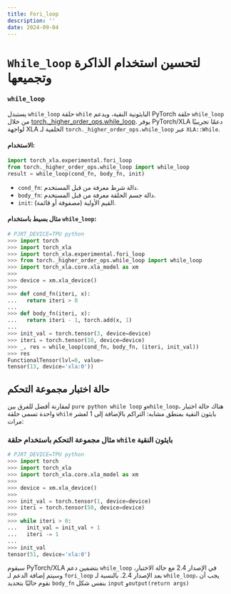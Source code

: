 ```yaml
---
title: Fori_loop
description: ''
date: 2024-09-04
---
```


# `While_loop` لتحسين استخدام الذاكرة وتجمیعها

### `while_loop`
يستبدل `while_loop` حلقة `while` البايثونية النقية، ويدعم PyTorch حلقة `while_loop` من خلال [torch._higher_order_ops.while_loop](https://github.com/pytorch/pytorch/blob/62311257adb902d6a4ea98809c88895af1dbbf2b/torch/_higher_order_ops/while_loop.py#L66).
يوفر PyTorch/XLA دعمًا تجريبيًا لواجهة XLA الخلفية لـ `torch._higher_order_ops.while_loop` عبر `XLA::While`.

#### الاستخدام:

```python
import torch_xla.experimental.fori_loop
from torch._higher_order_ops.while_loop import while_loop
result = while_loop(cond_fn, body_fn, init)
```
- `cond_fn`: دالة شرط معرفة من قبل المستخدم.
- `body_fn`: دالة جسم الحلقة معرفة من قبل المستخدم.
- `init`: القيم الأولية (مصفوفة أو قائمة).

#### مثال بسيط باستخدام `while_loop`:

```py
# PJRT_DEVICE=TPU python
>>> import torch
>>> import torch_xla
>>> import torch_xla.experimental.fori_loop
>>> from torch._higher_order_ops.while_loop import while_loop
>>> import torch_xla.core.xla_model as xm
>>>
>>> device = xm.xla_device()
>>>
>>> def cond_fn(iteri, x):
...   return iteri > 0
...
>>> def body_fn(iteri, x):
...   return iteri - 1, torch.add(x, 1)
...
>>> init_val = torch.tensor(3, device=device)
>>> iteri = torch.tensor(10, device=device)
>>> _, res = while_loop(cond_fn, body_fn, (iteri, init_val))
>>> res
FunctionalTensor(lvl=0, value=
tensor(13, device='xla:0'))
```

## حالة اختبار مجموعة التحكم
لمقارنة أفضل للفرق بين `pure python while loop` و`while_loop`، هناك حالة اختبار واحدة تسمى حلقة `while` بايثون النقية بمنطق مشابه: التراكم بالإضافة إلى 1 لعشر مرات:

### مثال مجموعة التحكم باستخدام حلقة `while` بايثون النقية

```py
# PJRT_DEVICE=TPU python
>>> import torch
>>> import torch_xla
>>> import torch_xla.core.xla_model as xm
>>>
>>> device = xm.xla_device()
>>>
>>> init_val = torch.tensor(1, device=device)
>>> iteri = torch.tensor(50, device=device)
>>>
>>> while iteri > 0:
...   init_val = init_val + 1
...   iteri -= 1
...
>>> init_val
tensor(51, device='xla:0')
```
سيقوم PyTorch/XLA بتضمين دعم `while_loop` في الإصدار 2.4 مع حالة الاختبار، وسيتم إضافة الدعم لـ `fori_loop` بعد الإصدار 2.4. بالنسبة لـ `while_loop`، يجب أن نقوم حاليًا بتحديد `body_fn` بنفس شكل `input` و`output(return args)`